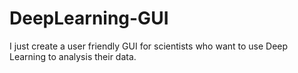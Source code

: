 # DeepLearning-GUI

I just create a user friendly GUI for scientists who want to use Deep Learning to analysis their data.
